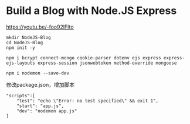 
# Build a Blog with Node.JS Express

https://youtu.be/-foo92lFIto



```
mkdir NodeJS-Blog
cd NodeJS-Blog
npm init -y

npm i bcrypt connect-mongo cookie-parser dotenv ejs express express-ejs-layouts express-session jsonwebtoken method-override mongoose

npm i nodemon --save-dev

```

修改package.json，增加脚本

```
"scripts":[
    "test": "echo \"Error: no test specified\" && exit 1",
    "start": "app.js",
    "dev": "nodemon app.js"
]
```

